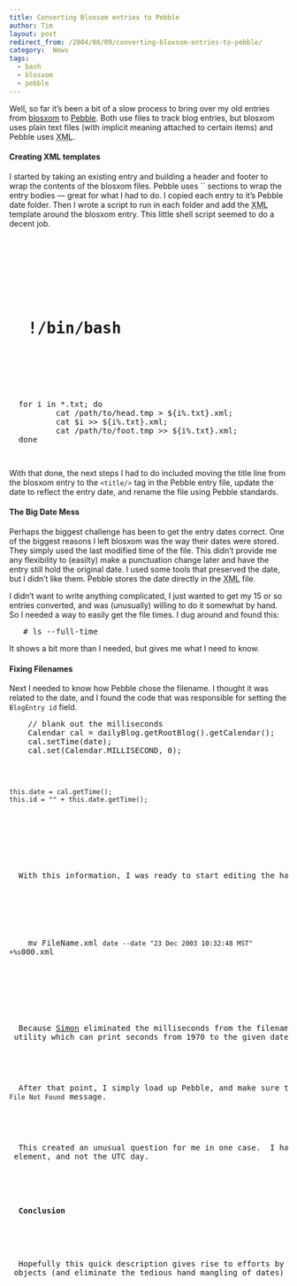 ```yaml
---
title: Converting Bloxsom entries to Pebble
author: Tim
layout: post
redirect_from: /2004/08/09/converting-bloxsom-entries-to-pebble/
category:  News
tags:
  - bash
  - blosxom
  - pebble
---
```

Well, so far it&#8217;s been a bit of a slow process to bring over my old entries from [blosxom][1] to [Pebble][2]. Both use files to track blog entries, but blosxom uses plain text files (with implicit meaning attached to certain items) and Pebble uses <acronym title="eXtensible Markup Language">XML</acronym>.

#### Creating XML templates

I started by taking an existing entry and building a header and footer to wrap the contents of the blosxom files. Pebble uses `` sections to wrap the entry bodies — great for what I had to do. I copied each entry to it&#8217;s Pebble date folder. Then I wrote a script to run in each folder and add the <acronym title="eXtensible Markup Language">XML</acronym> template around the blosxom entry. This little shell script seemed to do a decent job.

<pre></p>



<h1>
  !/bin/bash
</h1>



<p>
  for i in *.txt; do
          cat /path/to/head.tmp > ${i%.txt}.xml;
          cat $i >> ${i%.txt}.xml;
          cat /path/to/foot.tmp >> ${i%.txt}.xml;
  done
  </pre>

</p>


<p>
  With that done, the next steps I had to do included moving the title line from the blosxom entry to the <code>&lt;title/></code> tag in the Pebble entry file, update the date to reflect the entry date, and rename the file using Pebble standards.
</p>


<h4>
  The Big Date Mess
</h4>


<p>
  Perhaps the biggest challenge has been to get the entry dates correct.  One of the biggest reasons I left blosxom was the way their dates were stored.  They simply used the last modified time of the file.  This didn&#8217;t provide me any flexibility to (easilty) make a punctuation change later and have the entry still hold the original date.  I used some tools that preserved the date, but I didn&#8217;t like them.  Pebble stores the date directly in the <acronym title="eXtensible Markup Language">XML</acronym> file.
</p>


<p>
  I didn&#8217;t want to write anything complicated, I just wanted to get my 15 or so entries converted, and was (unusually) willing to do it somewhat by hand.  So I needed a way to easily get the file times.  I dug around and found this:
</p>


<p>
  <pre>
   # ls --full-time
</pre>

</p>


<p>
  It shows a bit more than I needed, but gives me what I need to know.
</p>


<h4>
  Fixing Filenames
</h4>


<p>
  Next I needed to know how Pebble chose the filename.  I thought it was related to the date, and I found the code that was responsible for setting the <code>BlogEntry id</code> field.
</p>


<p>
  <pre>
    // blank out the milliseconds
    Calendar cal = dailyBlog.getRootBlog().getCalendar();
    cal.setTime(date);
    cal.set(Calendar.MILLISECOND, 0);</p>



<pre><code>this.date = cal.getTime();
this.id = "" + this.date.getTime();
</code></pre>
</p>


<p>
  With this information, I was ready to start editing the hastily templated files I created earlier.  In one sweep I would find the file's creation date, sweep the title to its rightful element, and then added the date into the required element.  Afterwards, I'd rename the file using the same date format I'd copied into the <acronym title="eXtensible Markup Language">XML</acronym> file.
</p>


<p>
  <pre>
    mv FileName.xml <code>date --date "23 Dec 2003 10:32:48 MST" +%s</code>000.xml
</pre>

</p>


<p>
  Because <a href="http://www.simongbrown.com/" title="Simon Brown's Weblog">Simon</a> eliminated the milliseconds from the filename, it works well with the <code>date</code> utility which can print seconds from 1970 to the given date.  I simply added three zeros to the end to make a compatible filename.
</p>


<p>
  After that point, I simply load up Pebble, and make sure that the entries appear correctly, and that all the permalinks work — the behavior makes me think that the permalink is calculated from the date in the entry file, and not the location that the file was loaded from for processing.  This means that if your date in the entry file doesn't match the location and name then you'll probably have a nice looking <code>404 File Not Found</code> message.
</p>


<p>
  This created an unusual question for me in one case.  I had an entry that was created in the wrong time zone.  When I figured out what time the entry was created in my timezone, I switched the time and the time zone recorded for that entry.  The UTC time was the same, so the filename did not change.  However, Pebble couldn't locate that particular file.  When I inspected the link, though, I noticed that the day had changed and that I needed to move the file from one day folder to the other for Pebble to find it.  In Pebble, entries are stored in the "day" folder according to the day indicated by their <code>&lt;date/></code> element, and not the UTC day.
</p>


<h4>
  Conclusion
</h4>


<p>
  Hopefully this quick description gives rise to efforts by people much smarter than me on using either tool.  I had glimpses of using Pebble's objects from a standalone application to construct the <code>BlogEntry</code> objects (and eliminate the tedious hand mangling of dates) and even use the Pebble objects to write the <acronym title="eXtensible Markup Language">XML</acronym> files.  Perhaps you could also write something in Java that would know how to read special tags in blosxom.  I never used many, so I'll do the one or two by hand.  I also chose not to deal with categories.  I can reconstruct those by hand as well, but a major conversion would benefit from automatically populating them into the new entry files.  A tool like this would definitely be needed to convert a sizeable history of a blog to the Pebble data format.  If you know of a tool that does, drop me a line or comment here.  Thanks!
</p>

 [1]: http://www.blosxom.com/ "Home page for the blosxom weblog tool"
 [2]: http://pebble.sourceforge.net "Home page for the Pebble weblog tool"
